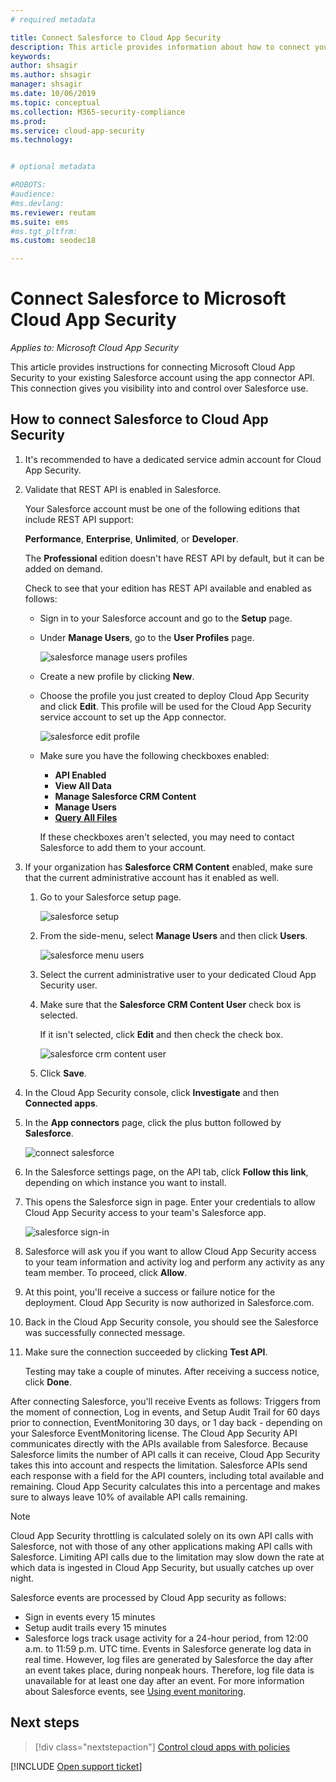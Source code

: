```yaml
---
# required metadata

title: Connect Salesforce to Cloud App Security
description: This article provides information about how to connect your Salesforce to Cloud App Security using the API connector for visibility and control over use.
keywords:
author: shsagir
ms.author: shsagir
manager: shsagir
ms.date: 10/06/2019
ms.topic: conceptual
ms.collection: M365-security-compliance
ms.prod:
ms.service: cloud-app-security
ms.technology:


# optional metadata

#ROBOTS:
#audience:
#ms.devlang:
ms.reviewer: reutam
ms.suite: ems
#ms.tgt_pltfrm:
ms.custom: seodec18

---
```

# Connect Salesforce to Microsoft Cloud App Security

*Applies to: Microsoft Cloud App Security*

This article provides instructions for connecting Microsoft  Cloud App Security to your existing Salesforce account using the app connector API. This connection gives you visibility into and control over Salesforce use.

## How to connect Salesforce to Cloud App Security

1. It's recommended to have a dedicated service admin account for Cloud App Security.

1. Validate that REST API is enabled in Salesforce.

    Your Salesforce account must be one of the following editions that include REST API support:

    **Performance**, **Enterprise**, **Unlimited**, or **Developer**.

    The **Professional** edition doesn't have REST API by default, but it can be added on demand.

    Check to see that your edition has REST API available and enabled as follows:

    * Sign in to your Salesforce account and go to the **Setup** page.

    * Under **Manage Users**, go to the **User Profiles** page.

        ![salesforce manage users profiles](media/salesforce-manageusers-profiles.png "salesforce manage users profiles")

    * Create a new profile by clicking **New**.
    * Choose the profile you just created to deploy Cloud App Security and click **Edit**. This profile will be used for the Cloud App Security service account to set up the App connector.

         ![salesforce edit profile](media/salesforce-edit-profile.png "salesforce edit profile")

    * Make sure you have the following checkboxes enabled:
      * **API Enabled**
      * **View All Data**
      * **Manage Salesforce CRM Content**
      * **Manage Users**
      * **[Query All Files](https://go.microsoft.com/fwlink/?linkid=2106480)**

      If these checkboxes aren't selected, you may need to contact Salesforce to add them to your account.

1. If your organization has **Salesforce CRM Content** enabled, make sure that the current administrative account has it enabled as well.

    1. Go to your Salesforce setup page.

        ![salesforce setup](media/salesforce-setup.png "salesforce setup")

    1. From the side-menu, select **Manage Users** and then click **Users**.

        ![salesforce menu users](media/salesforce-menu-users.png "salesforce menu users")

    1. Select the current administrative user to your dedicated Cloud App Security user.

    1. Make sure that the **Salesforce CRM Content User** check box is selected.

        If it isn't selected, click **Edit** and then check the check box.

        ![salesforce crm content user](media/salesforce-crm-content-user.png "salesforce crm content user")

    1. Click **Save**.

1. In the Cloud App Security console, click **Investigate** and then **Connected apps**.

1. In the **App connectors** page, click the plus button followed by **Salesforce**.

    ![connect salesforce](media/connect-salesforce.png "connect salesforce")

1. In the Salesforce settings page, on the API tab, click **Follow this link**, depending on which instance you want to install.

1. This opens the Salesforce sign in page. Enter your credentials to allow Cloud App Security access to your team's Salesforce app.

    ![salesforce sign-in](media/salesforce-logon.png "salesforce logon")

1. Salesforce will ask you if you want to allow Cloud App Security access to your team information and activity log and perform any activity as any team member. To proceed, click **Allow**.

1. At this point, you'll receive a success or failure notice for the deployment. Cloud App Security is now authorized in Salesforce.com.

1. Back in the Cloud App Security console, you should see the Salesforce was successfully connected message.

1. Make sure the connection succeeded by clicking **Test API**.

    Testing may take a couple of minutes. After receiving a success notice, click **Done**.

After connecting Salesforce, you'll receive Events as follows: Triggers from the moment of connection, Log in events, and Setup Audit Trail for 60 days prior to connection, EventMonitoring 30 days, or 1 day back - depending on your Salesforce EventMonitoring license. The Cloud App Security API communicates directly with the APIs available from Salesforce. Because Salesforce limits the number of API calls it can receive, Cloud App Security takes this into account and respects the limitation. Salesforce APIs send each response with a field for the API counters, including total available and remaining. Cloud App Security calculates this into a percentage and makes sure to always leave 10% of available API calls remaining.

> [!NOTE]
> Cloud App Security throttling is calculated solely on its own API calls with Salesforce, not with those of any other applications making API calls with Salesforce.
> Limiting API calls due to the limitation may slow down the rate at which data is ingested in Cloud App Security, but usually catches up over night.

Salesforce events are processed by Cloud App security as follows:

* Sign in events every 15 minutes
* Setup audit trails every 15 minutes
* Salesforce logs track usage activity for a 24-hour period, from 12:00 a.m. to 11:59 p.m. UTC time. Events in Salesforce generate log data in real time. However, log files are generated by Salesforce the day after an event takes place, during nonpeak hours. Therefore, log file data is unavailable for at least one day after an event. For more information about Salesforce events, see [Using event monitoring](https://developer.salesforce.com/docs/atlas.en-us.api_rest.meta/api_rest/using_resources_event_log_files.htm).

## Next steps

> [!div class="nextstepaction"]
> [Control cloud apps with policies](control-cloud-apps-with-policies.md)

[!INCLUDE [Open support ticket](includes/support.md)]
